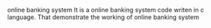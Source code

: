online banking system
It is a online banking system code writen in c language. 
That demonstrate the working of online banking system
